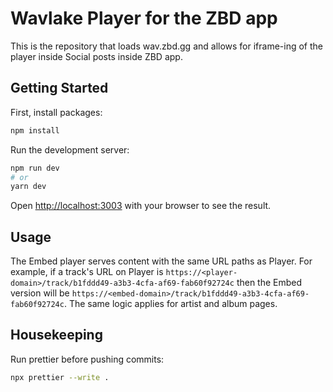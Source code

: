 # Wavlake Player for the ZBD app

This is the repository that loads wav.zbd.gg and allows for iframe-ing of the player inside Social posts inside ZBD app.

## Getting Started

First, install packages:

```bash
npm install
```

Run the development server:

```bash
npm run dev
# or
yarn dev
```

Open [http://localhost:3003](http://localhost:3003) with your browser to see the result.

## Usage

The Embed player serves content with the same URL paths as Player. For example, if a track's URL on Player is `https://<player-domain>/track/b1fddd49-a3b3-4cfa-af69-fab60f92724c` then the Embed version will be `https://<embed-domain>/track/b1fddd49-a3b3-4cfa-af69-fab60f92724c`. The same logic applies for artist and album pages.

## Housekeeping

Run prettier before pushing commits:

```bash
npx prettier --write .
```
